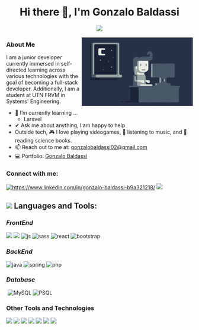 <h1 align="center">Hi there 👋, I'm Gonzalo Baldassi</h1>
<p align="center">
  <a href="https://github.com/CodeWhiteWeb/CodeWhiteWeb"><img src="https://readme-typing-svg.herokuapp.com?color=%2336BCF7&center=true&vCenter=true&lines=Welcome+to+my+Github+page"></a>
</p>
<img align="right" width=300px alt="Unicorn" src="https://raw.githubusercontent.com/AVS1508/AVS1508/master/assets/Night-Coding.gif" />
<h3 align="left">
About Me
</h3>

I am a junior developer currently immersed in self-directed learning across various technologies with the goal of becoming a full-stack developer. Additionally, I am a student at UTN FRVM in Systems' Engineering.
- 🌱 I’m currently learning ...
  - Laravel
- ✔ Ask me about anything, I am happy to help<br>
- Outside tech, 🎮 I love playing videogames, 🎵 listening to music, and 📖 reading science books.
- 📫 Reach out to me at: <a href="gonzalobaldassi02@gmail.com">gonzalobaldassi02@gmail.com</a>
- 💻 Portfolio: <a href="https://gonzalobaldassi.vercel.app/">Gonzalo Baldassi</a>

<h3 align="left">Connect with me:</h3>
<p align="left">
<a href="https://www.linkedin.com/in/gonzalo-baldassi-b9a321218/" target="_blank"><img src="https://img.shields.io/badge/LinkedIn-0A66C2?style=for-the-badge&logo=linkedin&logoColor=white" alt="https://www.linkedin.com/in/gonzalo-baldassi-b9a321218/"></a>
<a href="mailto:gonzalobaldassi02@gmail.com" target="_blank"><img  src="https://img.shields.io/badge/Gmail-EA4335?style=for-the-badge&logo=gmail&logoColor=white"></a>
</p>

<h2 align="left"> <img src="https://media2.giphy.com/media/QssGEmpkyEOhBCb7e1/giphy.gif?cid=ecf05e47a0n3gi1bfqntqmob8g9aid1oyj2wr3ds3mg700bl&rid=giphy.gif" width ="25"> Languages and Tools:</h2>
<h3 align = "left"><i>FrontEnd</i></h3>
<p align="left"> 
<img src="https://img.shields.io/badge/HTML5-E34F26?style=for-the-badge&logo=html5&logoColor=white"> 
<img src="https://img.shields.io/badge/CSS3-1572B6?style=for-the-badge&logo=css3&logoColor=white">
<img src="https://img.shields.io/badge/javascript-%23323330.svg?style=for-the-badge&logo=javascript&logoColor=%23F7DF1E" alt="js">
<img src="https://img.shields.io/badge/SASS-hotpink.svg?style=for-the-badge&logo=SASS&logoColor=white" alt="sass">
<img src="https://img.shields.io/badge/React-61DAFB?style=for-the-badge&logo=react&logoColor=black" alt="react">
<img src="https://img.shields.io/badge/Bootstrap-7952B3?style=for-the-badge&logo=bootstrap&logoColor=white" alt="bootstrap"> 
</p>


<h3 align = "left"><i>BackEnd</i></h3>
<p align="left">
<img src="https://img.shields.io/badge/Java-ED8B00?style=for-the-badge&logo=openjdk&logoColor=white" alt="java">
<img src="https://img.shields.io/badge/Spring-6DB33F?style=for-the-badge&logo=spring&logoColor=white" alt="spring">
<img src="https://img.shields.io/badge/PHP-777BB4?style=for-the-badge&logo=PHP&logoColor=FFFFFF" alt="php">
</p>


<h3 align = "left"><i>Database</i></h3>
<p align="left">

<img src="" alt="">
<img src="https://img.shields.io/badge/MySQL-4479A1?style=for-the-badge&logo=mysql&logoColor=white" alt="MySQL">
<img src="https://img.shields.io/badge/PostgreSQL-4169E1?style=for-the-badge&logo=postgresql&logoColor=white" alt="PSQL">
</p>

<h3> Other Tools and Technologies </h4>
<span>
  <img src="https://img.shields.io/badge/Git-F05032?style=for-the-badge&logo=git&logoColor=white">
  <img src="https://img.shields.io/badge/GitHub-181717?style=for-the-badge&logo=GitHub&logoColor=FFFFFF">
  <img src="https://img.shields.io/badge/GitLab-FC6D26?style=for-the-badge&logo=GitLab&logoColor=FFFFFF">
  <img src="https://img.shields.io/badge/Notion-%23000000.svg?style=for-the-badge&logo=notion&logoColor=white">
  <img src="https://img.shields.io/badge/Ubuntu-E95420?style=for-the-badge&logo=ubuntu&logoColor=white">
  <img src="https://img.shields.io/badge/Hoppscotch-09090B?style=for-the-badge&logo=Hoppscotch&logoColor=FFFFFF">
  <img src="https://img.shields.io/badge/Postman-FF6C37?style=for-the-badge&logo=Postman&logoColor=FFFFFF">
</span>



